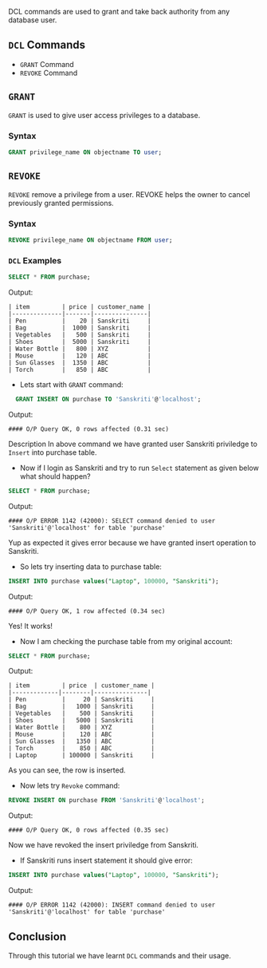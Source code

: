 DCL commands are used to grant and take back authority from any database user.

## `DCL` Commands
- `GRANT` Command
- `REVOKE` Command

## `GRANT`
`GRANT` is used to give user access privileges to a database.

### Syntax
```sql
GRANT privilege_name ON objectname TO user;
```

## `REVOKE`
`REVOKE` remove a privilege from a user. REVOKE helps the owner to cancel previously granted permissions.


### Syntax
```sql
REVOKE privilege_name ON objectname FROM user;
```

### `DCL` Examples
```sql
SELECT * FROM purchase;
```
Output:
```
| item         | price | customer_name |
|--------------|-------|---------------|
| Pen          |    20 | Sanskriti     |
| Bag          |  1000 | Sanskriti     |
| Vegetables   |   500 | Sanskriti     |
| Shoes        |  5000 | Sanskriti     |
| Water Bottle |   800 | XYZ           |
| Mouse        |   120 | ABC           |
| Sun Glasses  |  1350 | ABC           |
| Torch        |   850 | ABC           |
```

- Lets start with `GRANT` command:

```sql
  GRANT INSERT ON purchase TO 'Sanskriti'@'localhost'; 
```
Output:
```
#### O/P Query OK, 0 rows affected (0.31 sec)
```

Description In above command we have granted user Sanskriti priviledge to `Insert` into purchase table.

- Now if I login as Sanskriti and try to run `Select` statement as given below what should happen?

```sql 
SELECT * FROM purchase;
```

Output:
```
#### O/P ERROR 1142 (42000): SELECT command denied to user 'Sanskriti'@'localhost' for table 'purchase'
```
Yup as expected it gives error because we have granted insert operation to Sanskriti.

- So lets try inserting data to purchase table:
```sql  
INSERT INTO purchase values("Laptop", 100000, "Sanskriti");
```

Output:
```
#### O/P Query OK, 1 row affected (0.34 sec)
```
Yes! It works!

- Now I am checking the purchase table from my original account:
```sql
SELECT * FROM purchase;
```

Output:
```
| item         | price  | customer_name |
|-------------|--------|---------------|
| Pen          |     20 | Sanskriti     |
| Bag          |   1000 | Sanskriti     |
| Vegetables   |    500 | Sanskriti     |
| Shoes        |   5000 | Sanskriti     |
| Water Bottle |    800 | XYZ           |
| Mouse        |    120 | ABC           |
| Sun Glasses  |   1350 | ABC           |
| Torch        |    850 | ABC           |
| Laptop       | 100000 | Sanskriti     |
```

As you can see, the row is inserted.

- Now lets try `Revoke` command:

```sql 
REVOKE INSERT ON purchase FROM 'Sanskriti'@'localhost';
```

Output:
```
#### O/P Query OK, 0 rows affected (0.35 sec)
```

Now we have revoked the insert priviledge from Sanskriti.

- If Sanskriti runs insert statement it should give error:

```sql 
INSERT INTO purchase values("Laptop", 100000, "Sanskriti");
```

Output:
```
#### O/P ERROR 1142 (42000): INSERT command denied to user 'Sanskriti'@'localhost' for table 'purchase'
```

## Conclusion

Through this tutorial we have learnt `DCL` commands and their usage.
